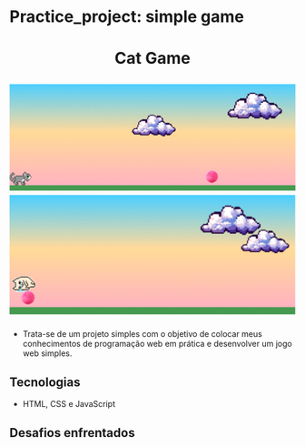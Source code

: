 # Practice_project: simple game

 <h1 align="center">
  <p>Cat Game</p>
  <img src="./github/game-main.png">
  <img src="./github/game-ko.png">
</h1>

- Trata-se de um projeto simples com o objetivo de colocar meus conhecimentos de programação web em prática e desenvolver um jogo web simples.

## Tecnologias

- HTML, CSS e JavaScript

## Desafios enfrentados
